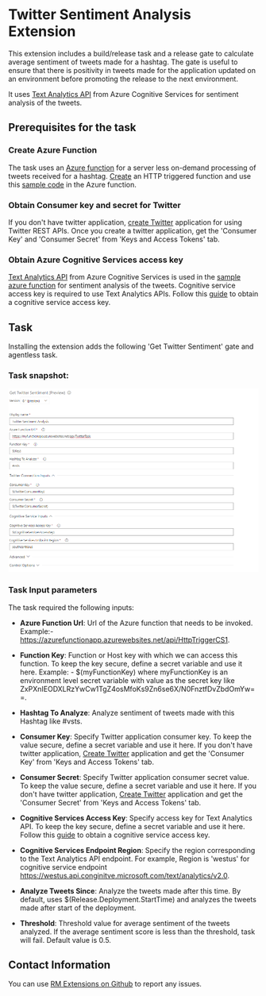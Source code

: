 # Twitter Sentiment Analysis Extension

This extension includes a build/release task and a release gate to calculate average sentiment of tweets made for a hashtag. The gate is useful to ensure that there is positivity in tweets made for the application updated on an environment before promoting the release to the next environment.

It uses [Text Analytics API](https://azure.microsoft.com/en-in/services/cognitive-services/text-analytics) from Azure Cognitive Services for sentiment analysis of the tweets.

## Prerequisites for the task

### Create Azure Function

The task uses an [Azure function](https://azure.microsoft.com/en-us/services/functions) for a server less on-demand processing of tweets received for a hashtag. [Create](https://docs.microsoft.com/en-us/azure/azure-functions/functions-create-first-azure-function) an HTTP triggered function and use this [sample code](TwitterSentimentAnalysisAzureFunction.txt) in the Azure function.

### Obtain Consumer key and secret for Twitter

If you don't have twitter application, [create Twitter](https://apps.twitter.com/) application for using Twitter REST APIs. Once you create a twitter application, get the 'Consumer Key' and 'Consumer Secret' from 'Keys and Access Tokens' tab. 

### Obtain Azure Cognitive Services access key

[Text Analytics API](https://azure.microsoft.com/en-in/services/cognitive-services/text-analytics) from Azure Cognitive Services is used in the [sample azure function](TwitterSentimentAnalysisAzureFunction.txt) for sentiment analysis of the tweets. Cognitive service access key is required to use Text Analytics APIs. Follow this [guide](https://docs.microsoft.com/en-in/azure/cognitive-services/text-analytics/how-tos/text-analytics-how-to-access-key) to obtain a cognitive service access key. 

## Task

Installing the extension adds the following 'Get Twitter Sentiment' gate and agentless task.

### Task snapshot:

 ![Task snapshot](Images/TaskInputs.png)

### Task Input parameters
 
 The task required the following inputs:
 
 - **Azure Function Url**:  Url of the Azure function that needs to be invoked​. Example:- https://azurefunctionapp.azurewebsites.net/api/HttpTriggerCS1.
 
 - **Function Key**:  Function or Host key with which we can access this function. To keep the key secure, define a secret variable and use it here. Example: - $(myFunctionKey) where myFunctionKey is an environment level secret variable with value as the secret key like ZxPXnIEODXLRzYwCw1TgZ4osMfoKs9Zn6se6X/N0FnztfDvZbdOmYw==.

 - **Hashtag To Analyze**: Analyze sentiment of tweets made with this Hashtag like #vsts.

 - **Consumer Key**:  Specify Twitter application consumer key. To keep the value secure, define a secret variable and use it here. If you don't have twitter application, [Create Twitter](https://apps.twitter.com/) application and get the 'Consumer Key' from 'Keys and Access Tokens' tab.

 - **Consumer Secret**:  Specify Twitter application consumer secret value. To keep the value secure, define a secret variable and use it here. If you don't have twitter application, [Create Twitter](https://apps.twitter.com/) application and get the 'Consumer Secret' from 'Keys and Access Tokens' tab.

 - **Cognitive Services Access Key**:  Specify access key for Text Analytics API. To keep the key secure, define a secret variable and use it here. Follow this [guide](https://docs.microsoft.com/en-in/azure/cognitive-services/text-analytics/how-tos/text-analytics-how-to-access-key) to obtain a cognitive service access key.

 - **Cognitive Services Endpoint Region**:  Specify the region corresponding to the Text Analytics API endpoint. For example, Region is 'westus' for cognitive service endpoint https://westus.api.conginitve.microsoft.com/text/analytics/v2.0.

 - **Analyze Tweets Since**:  Analyze the tweets made after this time. By default, uses $(Release.Deployment.StartTime) and analyzes the tweets made after start of the deployment.

 - **Threshold**: Threshold value for average sentiment of the tweets analyzed. If the average sentiment score is less than the threshold, task will fail. Default value is 0.5.

## Contact Information
You can use [RM Extensions on Github](https://github.com/Microsoft/vsts-rm-extensions/issues) to report any issues.